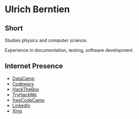 <!--- UlrichBerntien/UlrichBerntien is a special repository: its `README.md` (this file) appears on your GitHub profile. --->

# Ulrich Berntien

## Short

Studies physics and computer science.

Experience in documentation, testing, software development.

## Internet Presence

- [DataCamp](https://app.datacamp.com/profile/ulrichberntien)
- [Codewars](https://www.codewars.com/users/UlrichBerntien)
- [HackTheBox](https://app.hackthebox.eu/profile/163486)
- [TryHackMe](https://tryhackme.com/p/xtal)
- [freeCodeCamp](https://www.freecodecamp.org/UlrichBerntien)
- [LinkedIn](https://ca.linkedin.com/in/ulrich-berntien-268b22248)
- [Xing](https://www.xing.com/profile/Ulrich_Berntien/)
